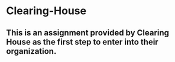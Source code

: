 # Clearing-House

## This is an assignment provided by Clearing House as the first step to enter into their organization. 

